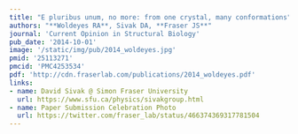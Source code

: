 ```yaml
---
title: "E pluribus unum, no more: from one crystal, many conformations"
authors: "**Woldeyes RA**, Sivak DA, **Fraser JS**"
journal: 'Current Opinion in Structural Biology'
pub_date: '2014-10-01'
image: '/static/img/pub/2014_woldeyes.jpg'
pmid: '25113271'
pmcid: 'PMC4253534'
pdf: 'http://cdn.fraserlab.com/publications/2014_woldeyes.pdf'
links:
- name: David Sivak @ Simon Fraser University
  url: https://www.sfu.ca/physics/sivakgroup.html
- name: Paper Submission Celebration Photo
  url: https://twitter.com/fraser_lab/status/466374369317781504
---
```

